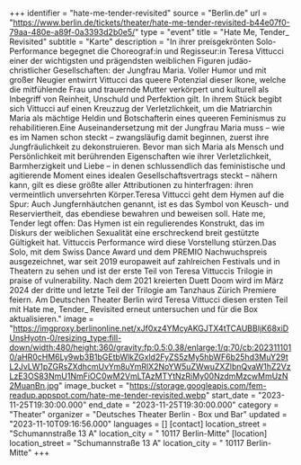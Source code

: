 +++
identifier = "hate-me-tender-revisited"
source = "Berlin.de"
url = "https://www.berlin.de/tickets/theater/hate-me-tender-revisited-b44e07f0-79aa-480e-a89f-0a3393d2b0e5/"
type = "event"
title = "Hate Me, Tender_ Revisited"
subtitle = "Karte"
description = "In ihrer preisgekrönten Solo-Performance begegnet die Choreograf:in und Regisseur:in Teresa Vittucci einer der wichtigsten und prägendsten weiblichen Figuren judäo-christlicher Gesellschaften: der Jungfrau Maria. Voller Humor und mit großer Neugier entwirrt Vittucci das queere Potenzial dieser Ikone, welche die mitfühlende Frau und trauernde Mutter verkörpert und kulturell als Inbegriff von Reinheit, Unschuld und Perfektion gilt. In ihrem Stück begibt sich Vittucci auf einen Kreuzzug der Verletzlichkeit, um die Matriarchin Maria als mächtige Heldin und Botschafterin eines queeren Feminismus zu rehabilitieren.Eine Auseinandersetzung mit der Jungfrau Maria muss – wie es im Namen schon steckt – zwangsläufig damit beginnen, zuerst ihre Jungfräulichkeit zu dekonstruieren. Bevor man sich Maria als Mensch und Persönlichkeit mit berührenden Eigenschaften wie ihrer Verletzlichkeit, Barmherzigkeit und Liebe – in denen schlussendlich das feministische und agitierende Moment eines idealen Gesellschaftsvertrags steckt – nähern kann, gilt es diese größte aller Attributionen zu hinterfragen: ihren vermeintlich unversehrten Körper.Teresa Vittucci geht dem Hymen auf die Spur: Auch Jungfernhäutchen genannt, ist es das Symbol von Keusch- und Reserviertheit, das ebendiese bewahren und beweisen soll. Hate me, Tender legt offen: Das Hymen ist ein regulierendes Konstrukt, das im Diskurs der weiblichen Sexualität eine erschreckend breit gestützte Gültigkeit hat. Vittuccis Performance wird diese Vorstellung stürzen.Das Solo, mit dem Swiss Dance Award und dem PREMIO Nachwuchspreis ausgezeichnet, war seit 2019 europaweit auf zahlreichen Festivals und in Theatern zu sehen und ist der erste Teil von Teresa Vittuccis Trilogie in praise of vulnerability. Nach dem 2021 kreierten Duett Doom wird im März 2024 der dritte und letzte Teil der Trilogie am Tanzhaus Zürich Premiere feiern. Am Deutschen Theater Berlin wird Teresa Vittucci diesen ersten Teil mit Hate me, Tender_ Revisited erneut untersuchen und für die Box aktualisieren."
image = "https://imgproxy.berlinonline.net/xJf0xz4YMcyAKGJTX4tTCAUBBIjK68xiDUnsHyotn-0/resizing_type:fill-down/width:480/height:360/gravity:fp:0.5:0.38/enlarge:1/q:70/cb:2023111010/aHR0cHM6Ly9wb3B1bGEtbWlkZGxld2FyZS5zMy5hbWF6b25hd3MuY29tL2JvLW1pZGRsZXdhcmUvYm8uYmRlX2NoYW5uZWwuZXZlbnQvaW1hZ2VzLzE3OS83NmU1NmFiOC0wM2VmLTAzMTYtNzRiMy00NzdmMzcwMmUzN2MuanBn.jpg"
image_bucket = "https://storage.googleapis.com/fem-readup.appspot.com/hate-me-tender-revisited.webp"
start_date = "2023-11-25T19:30:00.000"
end_date = "2023-11-25T19:30:00.000"
category = "Theater"
organizer = "Deutsches Theater Berlin - Box und Bar"
updated = "2023-11-10T09:16:56.000"
languages = []
[contact]
location_street = "Schumannstraße 13 A"
location_city = " 10117 Berlin-Mitte"
[location]
location_street = "Schumannstraße 13 A"
location_city = " 10117 Berlin-Mitte"
+++